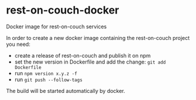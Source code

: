 # rest-on-couch-docker
Docker image for rest-on-couch services

In order to create a new docker image containing the rest-on-couch project you need:
* create a release of rest-on-couch and publish it on npm
* set the new version in Dockerfile and add the change: `git add Dockerfile`
* run `npm version x.y.z -f`
* run `git push --follow-tags`

The build will be started automatically by docker.
